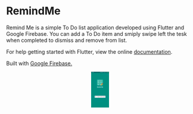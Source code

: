 # RemindMe
Remind Me is a simple To Do list application developed using Flutter and Google Firebase. You can add a To Do item and smiply swipe left the tesk when completed to dismiss and remove from list.

For help getting started with Flutter, view the online <a href="https://flutter.dev/">documentation</a>.

Built with <a href="https://console.firebase.google.com/">Google Firebase. </a>

  <p align="center">
    <img src="demo/remindme.gif"/>
  </p>
